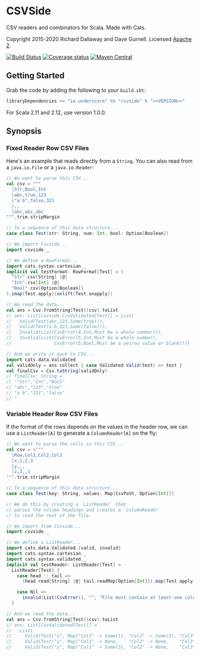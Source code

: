 # CSVSide

CSV readers and combinators for Scala. Made with Cats.

Copyright 2015-2020 Richard Dallaway and Dave Gurnell. Licensed [Apache 2][license].

[![Build Status](https://travis-ci.org/underscoreio/csvside.svg?branch=develop)](https://travis-ci.org/underscoreio/csvside)
[![Coverage status](https://img.shields.io/codecov/c/github/underscoreio/csvside/develop.svg)](https://codecov.io/github/underscoreio/csvside)
[![Maven Central](https://maven-badges.herokuapp.com/maven-central/io.underscore/csvside_2.13/badge.svg)](https://maven-badges.herokuapp.com/maven-central/io.underscore/csvside_2.12)

## Getting Started

Grab the code by adding the following to your `build.sbt`:

~~~ scala
libraryDependencies += "io.underscore" %% "csvside" % "<<VERSION>>"
~~~

For Scala 2.11 and 2.12, use version 1.0.0.

## Synopsis

### Fixed Reader Row CSV Files

Here's an example that reads directly from a `String`.
You can also read from a `java.io.File` or a `java.io.Reader`:

~~~ scala
// We want to parse this CSV...
val csv = """
  |Str,Bool,Int
  |abc,true,123
  |"a b",false,321
  |,,
  |abc,abc,abc
""".trim.stripMargin

// To a sequence of this data structure...
case class Test(str: String, num: Int, bool: Option[Boolean])

// We import Csvside...
import csvside._

// We define a RowFormat...
import cats.syntax.cartesian._
implicit val testFormat: RowFormat[Test] = (
  "Str".csv[String] |@|
  "Int".csv[Int] |@|
  "Bool".csv[Option[Boolean]]
).imap(Test.apply)(unlift(Test.unapply))

// We read the data...
val ans = Csv.fromString[Test](csv).toList
// ans: List[csvside.CsvValidated[Test]] = List(
//   Valid(Test(abc,123,Some(true))),
//   Valid(Test(a b,321,Some(false))),
//   Invalid(List(CsvError(4,Int,Must be a whole number))),
//   Invalid(List(CsvError(5,Int,Must be a whole number),
//                CsvError(5,Bool,Must be a yes/no value or blank))))

// And we write it back to CSV...
import cats.data.Validated
val validOnly = ans collect { case Validated.Valid(test) => test }
val finalCsv = Csv.toString(validOnly)
// finalCsv: String =
// ""Str","Int","Bool"
// "abc","123","true"
// "a b","321","false"
// "
~~~

### Variable Header Row CSV Files

If the format of the rows depends on the values in the header row,
we can use a `ListReader[A]` to generate a `ColumnReader[A]` on the fly:

~~~ scala
// We want to parse the cells in this CSV...
val csv = s"""
  |Row,Col1,Col2,Col3
  |x,1,2,3
  |y,,,
  |z,3,,1
""".trim.stripMargin

// To a sequence of this data structure...
case class Test(key: String, values: Map[CsvPath, Option[Int]])

// We do this by creating a `ListReader` that
// parses the column headings and creates a `ColumnReader`
// to read the rest of the file.

// We import from Csvside...
import csvside._

// We define a ListReader...
import cats.data.Validated.{valid, invalid}
import cats.syntax.cartesian._
import cats.syntax.validated._
implicit val testReader: ListReader[Test] =
  ListReader[Test] {
    case head :: tail =>
      (head.read[String] |@| tail.readMap[Option[Int]]).map(Test.apply).valid

    case Nil =>
      invalid(List(CsvError(1, "", "File must contain at least one column")))
  }

// And we read the data...
val ans = Csv.fromString[Test](csv).toList
// ans: List[CsvValidated[Test]] =
//   List(
//     Valid(Test("x", Map("Col1" -> Some(1), "Col2" -> Some(2), "Col3" -> Some(3)))),
//     Valid(Test("y", Map("Col1" -> None,    "Col2" -> None,    "Col3" -> None))),
//     Valid(Test("z", Map("Col1" -> Some(3), "Col2" -> None,    "Col3" -> Some(1)))))
~~~

[license]: http://www.apache.org/licenses/LICENSE-2.0
